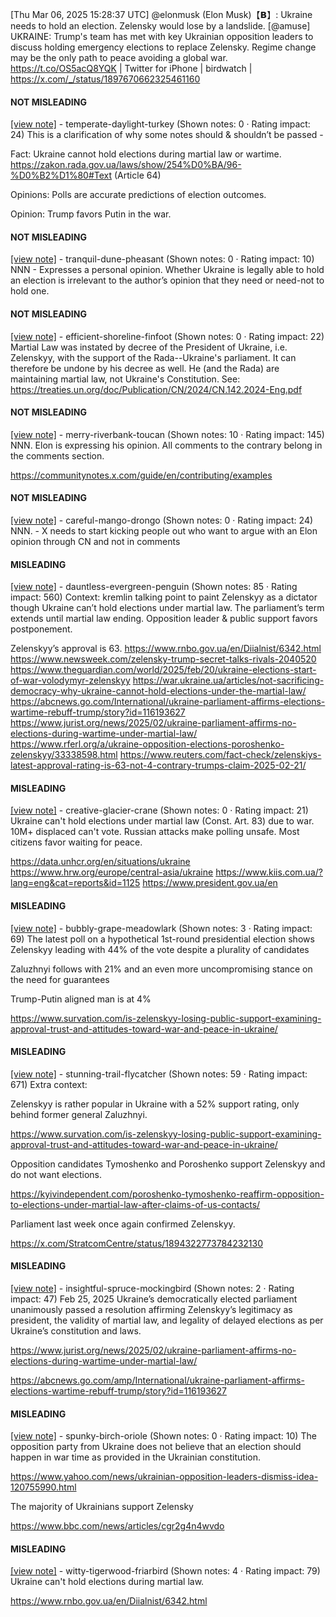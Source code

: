 [Thu Mar 06, 2025 15:28:37 UTC] @elonmusk (Elon Musk)【𝗕】: Ukraine needs to hold an election.  Zelensky would lose by a landslide. [@amuse] UKRAINE: Trump's team has met with key Ukrainian opposition leaders to discuss holding emergency elections to replace Zelensky. Regime change may be the only path to peace avoiding a global war. https://t.co/OS5acQ8YQK | Twitter for iPhone | birdwatch | https://x.com/_/status/1897670662325461160

#### NOT MISLEADING

[[view note]](https://x.com/i/birdwatch/n/1897688029164179787) - temperate-daylight-turkey (Shown notes: 0 · Rating impact: 24)
This is a clarification of why some notes should & shouldn’t be passed -

Fact: Ukraine cannot hold elections during martial law or wartime. 
https://zakon.rada.gov.ua/laws/show/254%D0%BA/96-%D0%B2%D1%80#Text (Article 64)

Opinions: Polls are accurate predictions of election outcomes. 

Opinion: Trump favors Putin in the war. 

#### NOT MISLEADING

[[view note]](https://x.com/i/birdwatch/n/1897673394067308702) - tranquil-dune-pheasant (Shown notes: 0 · Rating impact: 10)
NNN - Expresses a personal opinion. Whether Ukraine is legally able to hold an election is irrelevant to the author’s opinion that they need or need-not to hold one.

#### NOT MISLEADING

[[view note]](https://x.com/i/birdwatch/n/1897679239907852339) - efficient-shoreline-finfoot (Shown notes: 0 · Rating impact: 22)
Martial Law was instated by decree of the President of Ukraine, i.e. Zelenskyy, with the support of the Rada--Ukraine's parliament.  It can therefore be undone by his decree as well.  He (and the Rada) are maintaining martial law, not Ukraine's Constitution.
See: https://treaties.un.org/doc/Publication/CN/2024/CN.142.2024-Eng.pdf

#### NOT MISLEADING

[[view note]](https://x.com/i/birdwatch/n/1897713568906174616) - merry-riverbank-toucan (Shown notes: 10 · Rating impact: 145)
NNN. Elon is expressing his opinion. All comments to the contrary belong in the comments section.

https://communitynotes.x.com/guide/en/contributing/examples

#### NOT MISLEADING

[[view note]](https://x.com/i/birdwatch/n/1897718358227009987) - careful-mango-drongo (Shown notes: 0 · Rating impact: 24)
NNN. - X needs to start kicking people out who want to argue with an Elon opinion through CN and not in comments 

#### MISLEADING

[[view note]](https://x.com/i/birdwatch/n/1897702192187904029) - dauntless-evergreen-penguin (Shown notes: 85 · Rating impact: 560)
Context: kremlin talking point to paint Zelenskyy as a dictator though Ukraine can’t hold elections under martial law. The parliament’s term extends until martial law ending. Opposition leader & public support favors postponement.

Zelenskyy’s approval is 63.
https://www.rnbo.gov.ua/en/Diialnist/6342.html
https://www.newsweek.com/zelensky-trump-secret-talks-rivals-2040520
https://www.theguardian.com/world/2025/feb/20/ukraine-elections-start-of-war-volodymyr-zelenskyy
https://war.ukraine.ua/articles/not-sacrificing-democracy-why-ukraine-cannot-hold-elections-under-the-martial-law/
https://abcnews.go.com/International/ukraine-parliament-affirms-elections-wartime-rebuff-trump/story?id=116193627
https://www.jurist.org/news/2025/02/ukraine-parliament-affirms-no-elections-during-wartime-under-martial-law/
https://www.rferl.org/a/ukraine-opposition-elections-poroshenko-zelenskyy/33338598.html
https://www.reuters.com/fact-check/zelenskiys-latest-approval-rating-is-63-not-4-contrary-trumps-claim-2025-02-21/

#### MISLEADING

[[view note]](https://x.com/i/birdwatch/n/1897685144913563942) - creative-glacier-crane (Shown notes: 0 · Rating impact: 21)
Ukraine can't hold elections under martial law (Const. Art. 83) due to war.
10M+ displaced can't vote.
Russian attacks make polling unsafe.
Most citizens favor waiting for peace. 

https://data.unhcr.org/en/situations/ukraine
https://www.hrw.org/europe/central-asia/ukraine
https://www.kiis.com.ua/?lang=eng&cat=reports&id=1125
https://www.president.gov.ua/en


#### MISLEADING

[[view note]](https://x.com/i/birdwatch/n/1897679673028473130) - bubbly-grape-meadowlark (Shown notes: 3 · Rating impact: 69)
The latest poll on a hypothetical 1st-round presidential election shows Zelenskyy leading with 44% of the vote despite a plurality of candidates

Zaluzhnyi follows with 21% and an even more uncompromising stance on the need for guarantees

Trump-Putin aligned man is at 4%

https://www.survation.com/is-zelenskyy-losing-public-support-examining-approval-trust-and-attitudes-toward-war-and-peace-in-ukraine/



#### MISLEADING

[[view note]](https://x.com/i/birdwatch/n/1897679145280143560) - stunning-trail-flycatcher (Shown notes: 59 · Rating impact: 671)
Extra context:

Zelenskyy is rather popular in Ukraine with a 52% support rating, only behind former general Zaluzhnyi.

https://www.survation.com/is-zelenskyy-losing-public-support-examining-approval-trust-and-attitudes-toward-war-and-peace-in-ukraine/

Opposition candidates Tymoshenko and Poroshenko support Zelenskyy and do not want elections.

https://kyivindependent.com/poroshenko-tymoshenko-reaffirm-opposition-to-elections-under-martial-law-after-claims-of-us-contacts/

Parliament last week once again confirmed Zelenskyy.

https://x.com/StratcomCentre/status/1894322773784232130

#### MISLEADING

[[view note]](https://x.com/i/birdwatch/n/1897678411172090044) - insightful-spruce-mockingbird (Shown notes: 2 · Rating impact: 47)
Feb 25, 2025 Ukraine’s democratically elected parliament unanimously passed a resolution affirming Zelenskyy’s legitimacy as president, the validity of martial law, and legality of delayed elections as per Ukraine’s constitution and laws. 

https://www.jurist.org/news/2025/02/ukraine-parliament-affirms-no-elections-during-wartime-under-martial-law/

https://abcnews.go.com/amp/International/ukraine-parliament-affirms-elections-wartime-rebuff-trump/story?id=116193627

#### MISLEADING

[[view note]](https://x.com/i/birdwatch/n/1897677176255766917) - spunky-birch-oriole (Shown notes: 0 · Rating impact: 10)
The opposition party from Ukraine does not believe that an election should happen in war time as provided in the Ukrainian constitution.

https://www.yahoo.com/news/ukrainian-opposition-leaders-dismiss-idea-120755990.html

The majority of Ukrainians support Zelensky 

https://www.bbc.com/news/articles/cgr2g4n4wvdo

#### MISLEADING

[[view note]](https://x.com/i/birdwatch/n/1897671808708452414) - witty-tigerwood-friarbird (Shown notes: 4 · Rating impact: 79)
Ukraine can't hold elections during martial law.

https://www.rnbo.gov.ua/en/Diialnist/6342.html
